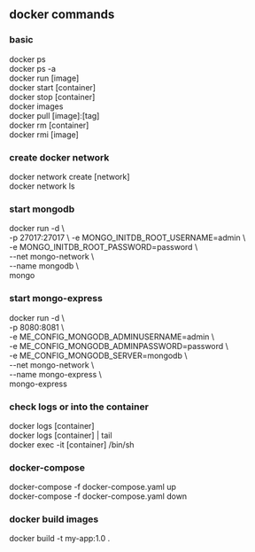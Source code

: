 ## docker commands

### basic
docker ps  
docker ps -a  
docker run [image]  
docker start [container]  
docker stop [container]  
docker images  
docker pull [image]:[tag]  
docker rm [container]  
docker rmi [image]  

### create docker network
docker network create [network]  
docker network ls

### start mongodb
docker run -d \\  
-p 27017:27017 \\
-e MONGO_INITDB_ROOT_USERNAME=admin \\  
-e MONGO_INITDB_ROOT_PASSWORD=password \\  
--net mongo-network \\  
--name mongodb \\  
mongo

### start mongo-express
docker run -d \\  
-p 8080:8081 \\  
-e ME_CONFIG_MONGODB_ADMINUSERNAME=admin \\  
-e ME_CONFIG_MONGODB_ADMINPASSWORD=password \\  
-e ME_CONFIG_MONGODB_SERVER=mongodb \\  
--net mongo-network \\  
--name mongo-express \\  
mongo-express

### check logs or into the container
docker logs [container]  
docker logs [container] | tail  
docker exec -it [container] /bin/sh

### docker-compose
docker-compose -f docker-compose.yaml up  
docker-compose -f docker-compose.yaml down

### docker build images
docker build -t my-app:1.0 .
